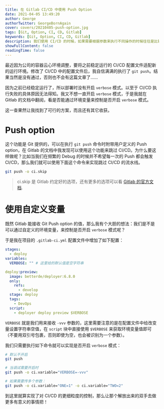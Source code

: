 ```yaml
---
title: 在 Gitlab CI/CD 中使用 Push Option
date: 2021-04-05 13:49:20
author: George
authorTwitter: GeorgeBornAgain
cover: covers/20210405-push-option.jpg
tags: [Git, Option, CI, CD, Gitlab]
keywords: [Git, Option, CI, CD, Gitlab]
description: 我们使用 CI/CD 的时候，如果需要根据参数来执行不同操作的时候往往是比较麻烦的，比如在调试阶段开启 `verbose` 模式。
showFullContent: false
readingTime: false
---
```


最近因为公司的容器云心环境调整，要将之前稳定运行的 CI/CD 配置文件适配新的运行环境。修改了 CI/CD 中的配置文件后，我自信满满的执行了 `git push`。结果当然是没有通过，否则也不会有这篇文章了……

因为之前已经稳定运行了，所以部署时没有开启 `verbose` 模式。以至于 CI/CD 执行失败的具体原因无法得知。我又不想一直开启 `verbose` 模式，于是我就在 Gitlab 的文档中翻阅，看是否能通过环境变量来控制是否开启 `verbose` 模式。

这一查果然让我找到了可行的方案，而且还有其它收获。

# Push option

这个功能是 Git 提供的，可以在执行 `git push` 命令时附带用户定义的 Push option，在 Gitlab 的文档中我发现可以使用这个功能来跳过 CI/CD。为什么要这样做呢？比如当我们在频繁的 Debug 的时候并不希望每一次的 Push 都会触发 CI/CD，那么我们就可以使用下面这个命令来实现跳过 CI/CD 的流水线。

```bash
git push -o ci.skip
```

> ci.skip 是 Gitlab 约定好的选项，还有更多的选项可以看 [Gitlab 的官方文档](https://docs.gitlab.com/ee/user/project/push_options.html#push-options).

# 使用自定义变量

既然 Gitlab 能接收 Git Push option 的值，那么我有个大胆的想法：我们是不是可以通过自定义的环境变量，来控制是否开启 `verbose` 模式呢？

于是我在项目的 `.gitlab-ci.yml` 配置文件中增加了如下配置：

```yml
stages:
  - deploy
variables:
  VERBOSE: "" # 这里给的默认值是空字符串

deploy:preview:
  image: betterde/deployer:6.8.0
  only:
    refs:
      - develop
  stage: deploy
  tags:
    - DevOps
  script:
    - deployer deploy preview $VERBOSE
```

`VERBOSE` 就是我们用来接收 `-vvv` 参数的，这里需要注意的是在配置文件中给改变量设置字符串空值，在 `script` 块中直接使用 `$VERBOSE` 来获取环境变量值即可（不要用双引号包裹，否则即使为空，也会被识别为一个参数）。

我们只需要执行如下命令就可以实现是否开启 `verbose` 模式：

```bash
# 默认不开启
git push

# 当调试需要开启时
git push -o ci.variable="VERBOSE=-vvv"

# 如果需要传多个参数：
git push -o ci.variable="ONE=1" -o ci.variable="TWO=2"
```

到这里就算实现了对 CI/CD 的更细粒度的控制，那么让那个解放出来的双手去做更多有意义的事情把！